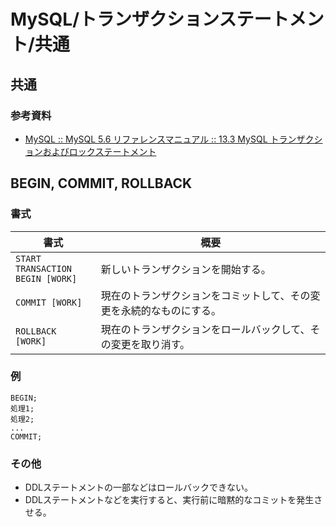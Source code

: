 # MySQL/トランザクションステートメント/共通

## 共通

### 参考資料

- [MySQL :: MySQL 5.6 リファレンスマニュアル :: 13.3 MySQL トランザクションおよびロックステートメント](https://dev.mysql.com/doc/refman/5.6/ja/sql-syntax-transactions.html)

## BEGIN, COMMIT, ROLLBACK

### 書式

| 書式                                    | 概要                                                         |
| --------------------------------------- | ------------------------------------------------------------ |
| `START TRANSACTION`<br />`BEGIN [WORK]` | 新しいトランザクションを開始する。                           |
| `COMMIT [WORK]`                         | 現在のトランザクションをコミットして、その変更を永続的なものにする。 |
| `ROLLBACK [WORK]`                       | 現在のトランザクションをロールバックして、その変更を取り消す。 |

### 例

```mysql
BEGIN;
処理1;
処理2;
...
COMMIT;
```

### その他

- DDLステートメントの一部などはロールバックできない。
- DDLステートメントなどを実行すると、実行前に暗黙的なコミットを発生させる。
